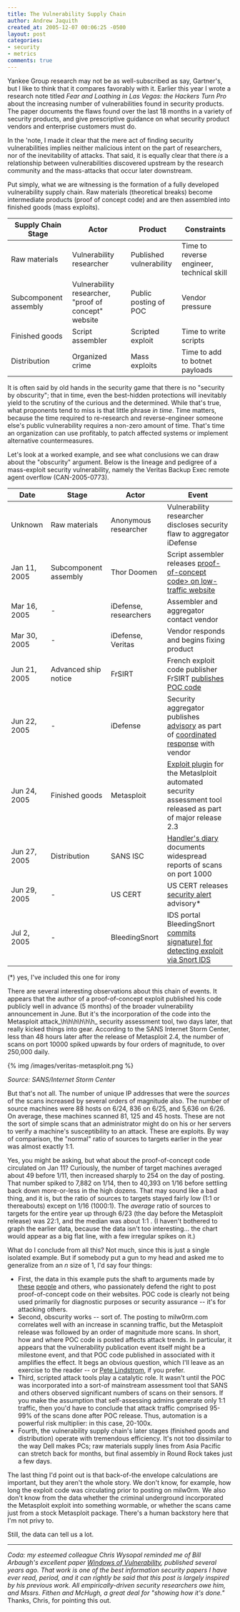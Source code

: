 ```yaml
---
title: The Vulnerability Supply Chain
author: Andrew Jaquith
created_at: 2005-12-07 00:06:25 -0500
layout: post
categories: 
- security
- metrics
comments: true
---
```


Yankee Group research may not be as well-subscribed as say, Gartner's, but I like to think that it compares favorably with it. Earlier this year I wrote a research note titled _Fear and Loathing in Las Vegas: the Hackers Turn Pro_ about the increasing number of vulnerabilities found in security products. The paper documents the flaws found over the last 18 months in a variety of security products, and give prescriptive guidance on what security product vendors and enterprise customers must do.

In the 'note, I made it clear that the mere act of finding security vulnerabilities implies neither malicious intent on the part of researchers, nor of the inevitability of attacks. That said, it is equally clear that there _is_ a relationship between vulnerabilities discovered upstream by the research community and the mass-attacks that occur later downstream.

<!--more-->

Put simply, what we are witnessing is the formation of a fully developed vulnerability supply chain. Raw materials (theoretical breaks) become intermediate products (proof of concept code) and are then assembled into finished goods (mass exploits). 

<table class="table table-striped"><thead><tr><th>Supply Chain Stage</th><th>Actor</th><th>Product</th><th>Constraints</th></tr></thead>
<tr><td>Raw materials</td><td>Vulnerability researcher</td><td>Published vulnerability</td><td>Time to reverse engineer, technical skill</td></tr>
<tr><td>Subcomponent assembly</td><td>Vulnerability researcher, "proof of concept" website</td><td>Public posting of POC</td><td>Vendor pressure</td></tr>
<tr><td>Finished goods</td><td>Script assembler</td><td>Scripted exploit</td><td>Time to write scripts</td></tr>
<tr><td>Distribution</td><td>Organized crime</td><td>Mass exploits</td><td>Time to add to botnet payloads</td></tr>
</table>

It is often said by old hands in the security game that there is no "security by obscurity"; that in time, even the best-hidden protections will inevitably yield to the scrutiny of the curious and the determined. While that's true, what proponents tend to miss is that little phrase _in time_. Time matters, because the time required to re-research and reverse-engineer someone else's public vulnerability requires a non-zero amount of time. That's time an organization can use profitably, to patch affected systems or implement alternative countermeasures.

Let's look at a worked example, and see what conclusions we can draw about the "obscurity" argument. Below is the lineage and pedigree of a mass-exploit security vulnerability, namely the Veritas Backup Exec remote agent overflow (CAN-2005-0773).

<table class="table table-striped"><thead><tr><th>Date</th><th>Stage</th><th>Actor</th><th>Event</th></tr></thead>
<tr><td>Unknown</td><td>Raw materials</td><td>Anonymous researcher</td><td>Vulnerability researcher discloses security flaw to aggregator iDefense</td></tr>
<tr><td>Jan 11, 2005</td><td>Subcomponent assembly</td><td>Thor Doomen</td><td>Script assembler releases <a href="http://milw0rm.com/id.php?id=750">proof-of-concept code> on low-traffic website</td></tr>
<tr><td>Mar 16, 2005</td><td>-</td><td>iDefense, researchers</td><td>Assembler and aggregator contact vendor</td></tr>
<tr><td>Mar 30, 2005</td><td>-</td><td>iDefense, Veritas</td><td>Vendor responds and begins fixing product</td></tr>
<tr><td>Jun 21, 2005</td><td>Advanced ship notice</td><td>FrSIRT</td><td>French exploit code publisher FrSIRT <a href="http://www.frsirt.com/exploits/20050625.backupexec_agent.pm.php">publishes POC code</a></td></tr>
<tr><td>Jun 22, 2005</td><td>-</td><td>iDefense</td><td>Security aggregator publishes <a href="http://www.idefense.com/application/poi/display?id=272&type=vulnerabilities&flashstatus=true">advisory</a> as part of <a href="http://seer.support.veritas.com/docs/276604.htm">coordinated response</a> with vendor</td></tr>
<tr><td>Jun 24, 2005</td><td>Finished goods</td><td>Metasploit</td><td><a href="http://www.metasploit.org/projects/Framework/modules/exploits/backupexec_agent.pm">Exploit plugin</a> for the Metaslploit automated security assessment tool released as part of major release 2.3</td></tr>
<tr><td>Jun 27, 2005</td><td>Distribution</td><td>SANS ISC</td><td><a href="http://isc.sans.org/diary.php?date=2005-06-27">Handler's diary</a> documents widespread reports of scans on port 1000</td></tr>
<tr><td>Jun 29, 2005</td><td>-</td><td>US CERT</td><td>US CERT releases  <a href="http://www.us-cert.gov/cas/techalerts/TA05-180A.html">security alert</a> advisory*</td></tr>
<tr><td>Jul 2, 2005</td><td>-</td><td>BleedingSnort</td><td>IDS portal BleedingSnort <a href="http://www.networksecurityarchive.org/html/Snort-Signatures/2005-07/msg00014.html">commits signature] for detecting exploit via Snort IDS</td></tr>
</table>
(*) yes, I've included this one for irony

There are several interesting observations about this chain of events. It appears that the author of a proof-of-concept exploit published his code publicly well in advance (5 months) of the broader vulnerability announcement in June. But it's the incorporation of the code into the Metasploit attack_\\h\\h\\h\\h\\h\\h_ security assessment tool, two days later, that really kicked things into gear. According to the SANS Internet Storm Center, less than 48 hours later after the release of Metasploit 2.4, the number of scans on port 10000 spiked upwards by four orders of magnitude, to over 250,000 daily. 

{% img /images/veritas-metasploit.png %} 
 
_Source: SANS/Internet Storm Center_

But that's not all. The number of unique IP addresses that were the _sources_ of the scans increased by several orders of magnitude also. The number of source machines were 88 hosts on 6/24, 836 on 6/25, and 5,636 on 6/26. On average, these machines scanned 81, 125 and 45 hosts. These are not the sort of simple scans that an administrator might do on his or her servers to verify a machine's susceptibility to an attack. These are exploits. By way of comparison, the "normal" ratio of sources to targets earlier in the year was almost exactly 1:1.

Yes, you might be asking, but what about the proof-of-concept code circulated on Jan 11? Curiously, the number of target machines averaged about 49 before 1/11, then increased sharply to 254 on the day of posting. That number spiked to 7,882 on 1/14, then to  40,393 on 1/16 before settling back down more-or-less in the high dozens. That may sound like a bad thing, and it is, but the ratio of sources to targets stayed fairly low (1:1 or thereabouts) except on 1/16 (1000:1). The _average_ ratio of sources to targets for the entire year up through 6/23 (the day before the Metasploit release) was 22:1, and the median was about 1:1 . (I haven't bothered to graph the earlier data, because the data isn't too interesting... the chart would appear as a big flat line, with a few irregular spikes on it.)

What do I conclude from all this? Not much, since this is just a single isolated example. But if somebody put a gun to my head and asked me to generalize from an _n_ size of 1, I'd say four things:

* First, the data in this example puts the shaft to arguments made by [these](http://www.securiteam.com/) [people](http://www.coresecurity.com/home/home.php) and others, who passionately defend the right to post proof-of-concept code on their websites. POC code is clearly not being used primarily for diagnostic purposes or security assurance -- it's for attacking others.
* Second, obscurity works -- sort of. The posting to milw0rm.com correlates well with an increase in scanning traffic, but the Metasploit release was followed by an order of magnitude more scans. In short, how and where POC code is posted affects attack trends. In particular, it appears that the vulnerability publication event itself might be a milestone event, and that POC code published in associated with it amplifies the effect. It begs an obvious question, which I'll leave as an exercise to the reader -- or [Pete Lindstrom](http://spiresecurity.typepad.com/spire_security_viewpoint/), if you prefer.
* Third, scripted attack tools play a catalytic role. It wasn't until the POC was incorporated into a sort-of mainstream assessment tool that SANS and others observed significant numbers of scans on their sensors. If you make the assumption that self-assessing admins generate only 1:1 traffic, then you'd have to conclude that attack traffic comprised 95-99% of the scans done after POC release. Thus, automation is a powerful risk multiplier: in this case, 20-100x.  
* Fourth, the vulnerability supply chain's later stages (finished goods and distribution) operate with tremendous efficiency. It's not too dissimilar to the way Dell makes PCs; raw materials supply lines from Asia Pacific can stretch back for months, but final assembly in Round Rock takes just a few days. 

The last thing I'd point out is that back-of-the envelope calculations are important, but they aren't the whole story. We don't know, for example, how long the exploit code was circulating prior to posting on milw0rm. We also don't know from the data whether the criminal underground incorporated the Metasploit exploit into something wormable, or whether the scans came just from a stock Metasploit package. There's a human backstory here that I'm not privy to. 

Still, the data can tell us a lot.

----
_Coda: my esteemed colleague Chris Wysopal reminded me of Bill Arbaugh's excellent paper [Windows of Vulnerability](http://www.cs.umd.edu/~waa/pubs/Windows_of_Vulnerability.pdf), published several years ago. That work is one of the best information security papers I have ever read, period, and it can rightly be said that this post is largely inspired by his previous work. All empirically-driven security researchers owe him, and Mssrs. Fithen and McHugh, a great deal for "showing how it's done."_ Thanks, Chris, for pointing this out.
